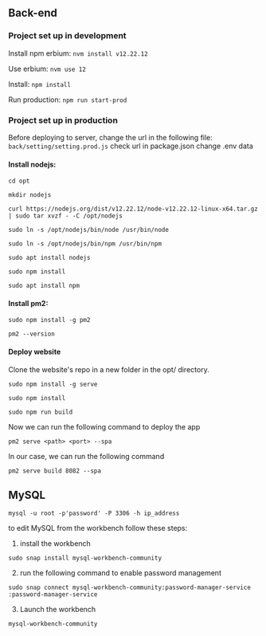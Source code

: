## Back-end

### Project set up in development

Install npm erbium:
`nvm install v12.22.12` 


Use erbium:
`nvm use 12`

Install:
`npm install`

Run production: 
`npm run start-prod`

### Project set up in production

Before deploying to server, change the url in the following file:
`back/setting/setting.prod.js`
check url in package.json
change .env data


#### Install nodejs:
`cd opt`

`mkdir nodejs`

`curl https://nodejs.org/dist/v12.22.12/node-v12.22.12-linux-x64.tar.gz | sudo tar xvzf - -C /opt/nodejs`

`sudo ln -s /opt/nodejs/bin/node /usr/bin/node`

`sudo ln -s /opt/nodejs/bin/npm /usr/bin/npm`

`sudo apt install nodejs`

`sudo npm install`

`sudo apt install npm`

#### Install pm2:

`sudo npm install -g pm2`

`pm2 --version`

#### Deploy website

Clone the website's repo in a new folder in the opt/ directory.

`sudo npm install -g serve`

`sudo npm install`

`sudo npm run build`

Now we can run the following command to deploy the app

`pm2 serve <path> <port> --spa`

In our case, we can run the following command

`pm2 serve build 8082 --spa` 



## MySQL

`mysql -u root -p'password' -P 3306 -h ip_address`

to edit MySQL from the workbench follow these steps:

1. install the workbench

`sudo snap install mysql-workbench-community`

2. run the following command to enable password management

`sudo snap connect mysql-workbench-community:password-manager-service :password-manager-service`

3. Launch the workbench
   
`mysql-workbench-community`